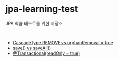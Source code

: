 # jpa-learning-test
JPA 학습 테스트를 위한 저장소

<br/>

- [CascadeType.REMOVE vs orphanRemoval = true](https://github.com/da-nyee/jpa-learning-test/tree/test1/remove)
- [save() vs saveAll()](https://github.com/da-nyee/jpa-learning-test/tree/test2/save)
- [@Transactional(readOnly = true)](https://github.com/da-nyee/jpa-learning-test/tree/test3/read-only)
